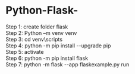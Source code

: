 # Python-Flask-
Step 1:			create folder flask
<br>
Step 2:			Python –m venv venv
<br>
Step 3:			cd venv\scripts
<br>
Step 4:			python -m pip install --upgrade pip
<br>
Step 5:			activate
<br>
Step 6:			python -m pip install flask
<br>
Step 7:			python -m flask --app flaskexample.py run
